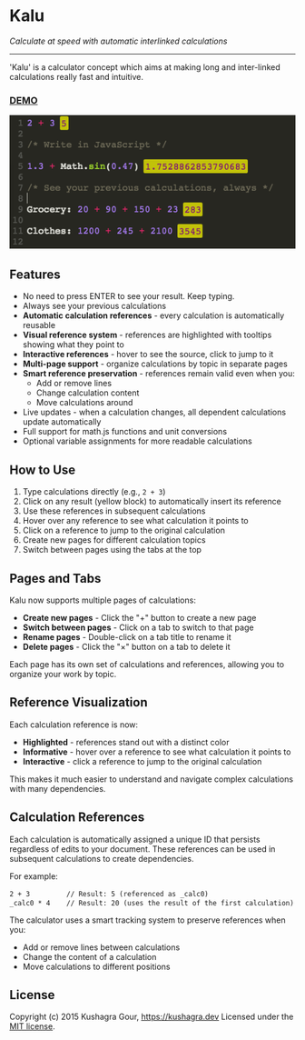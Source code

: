 # Kalu

_Calculate at speed with automatic interlinked calculations_

---

'Kalu' is a calculator concept which aims at making long and inter-linked calculations really fast and intuitive.

### [DEMO](https://kushagra.dev/lab/kalu)

![Example](screenshot.png)

## Features

- No need to press ENTER to see your result. Keep typing.
- Always see your previous calculations
- **Automatic calculation references** - every calculation is automatically reusable
- **Visual reference system** - references are highlighted with tooltips showing what they point to
- **Interactive references** - hover to see the source, click to jump to it
- **Multi-page support** - organize calculations by topic in separate pages
- **Smart reference preservation** - references remain valid even when you:
  - Add or remove lines
  - Change calculation content
  - Move calculations around
- Live updates - when a calculation changes, all dependent calculations update automatically
- Full support for math.js functions and unit conversions
- Optional variable assignments for more readable calculations

## How to Use

1. Type calculations directly (e.g., `2 + 3`)
2. Click on any result (yellow block) to automatically insert its reference
3. Use these references in subsequent calculations
4. Hover over any reference to see what calculation it points to
5. Click on a reference to jump to the original calculation
6. Create new pages for different calculation topics
7. Switch between pages using the tabs at the top

## Pages and Tabs

Kalu now supports multiple pages of calculations:

- **Create new pages** - Click the "+" button to create a new page
- **Switch between pages** - Click on a tab to switch to that page
- **Rename pages** - Double-click on a tab title to rename it
- **Delete pages** - Click the "×" button on a tab to delete it

Each page has its own set of calculations and references, allowing you to organize your work by topic.

## Reference Visualization

Each calculation reference is now:

- **Highlighted** - references stand out with a distinct color
- **Informative** - hover over a reference to see what calculation it points to
- **Interactive** - click a reference to jump to the original calculation

This makes it much easier to understand and navigate complex calculations with many dependencies.

## Calculation References

Each calculation is automatically assigned a unique ID that persists regardless of edits to your document. These references can be used in subsequent calculations to create dependencies.

For example:

```
2 + 3         // Result: 5 (referenced as _calc0)
_calc0 * 4    // Result: 20 (uses the result of the first calculation)
```

The calculator uses a smart tracking system to preserve references when you:

- Add or remove lines between calculations
- Change the content of a calculation
- Move calculations to different positions

## License

Copyright (c) 2015 Kushagra Gour, https://kushagra.dev
Licensed under the [MIT license](http://opensource.org/licenses/MIT).
